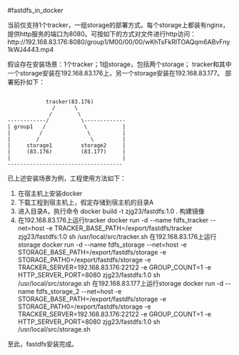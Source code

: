 #fastdfs_in_docker
<p>
当前仅支持1个tracker，一组storage的部署方式。每个storage上都装有nginx，提供http服务的端口为8080。可按如下的方式对文件进行http访问：http://192.168.83.176:8080/group1/M00/00/00/wKhTsFkRlTOAQqm6ABvFny1kWJ4443.mp4
</p>
<p>
假设存在安装场景：1个tracker；1组storage，包括两个storage；
tracker和其中一个storage安装在192.168.83.176上，另一个storage安装在192.168.83.177。
部署拓扑如下：
</p>
<pre><code>
            tracker(83.176)
              /      \
             /        \
------------/          \-------------
| group1   /            \           |
|         /              \          |
|        /                \         |
|     storage1         storage2     |
|     (83.176)         (83.177)     |
|                                   |
------------------------------------
</code></pre>
<p>
已上述安装场景为例，工程使用方法如下：
<ol>
<li>在宿主机上安装docker</li>
<li>下载工程到宿主机上，假定存储到宿主机的目录A</li>
<li>进入目录A，执行命令
   docker build -t zjg23/fastdfs:1.0 .
   构建镜像</li>
<li>在192.168.83.176上运行tracker
   docker run -d --name fdfs_tracker --net=host -e TRACKER_BASE_PATH=/export/fastdfs/tracker zjg23/fastdfs:1.0 sh /usr/local/src/tracker.sh
   在192.168.83.176上运行storage
   docker run -d --name fdfs_storage --net=host -e STORAGE_BASE_PATH=/export/fastdfs/storage  -e STORAGE_PATH0=/export/fastdfs/storage -e TRACKER_SERVER=192.168.83.176:22122 -e GROUP_COUNT=1 -e HTTP_SERVER_PORT=8080 zjg23/fastdfs:1.0 sh /usr/local/src/storage.sh
   在192.168.83.177上运行storage
   docker run -d --name fdfs_storage_2 --net=host -e STORAGE_BASE_PATH=/export/fastdfs/storage  -e STORAGE_PATH0=/export/fastdfs/storage -e TRACKER_SERVER=192.168.83.176:22122 -e GROUP_COUNT=1 -e HTTP_SERVER_PORT=8080 zjg23/fastdfs:1.0 sh /usr/local/src/storage.sh</li>
</ol>
至此，fastdfs安装完成。
</p>